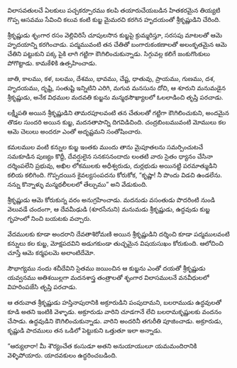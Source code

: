 ﻿విలాసవతులచే ఏలకులు పచ్చకర్పూరము కలపి తయారుచేయబడిన హితకరమైన తియ్యటి గొప్ప ఆసవము సేవించి కలువ కంటి కుబ్జ మైమరచి కరగిన హృదయంతో శ్రీకృష్ణుడిని చేరింది. 

శ్రీకృష్ణుడు శృంగార రసం వెల్లివిరిసే చూపులసొన కుబ్జపై క్రుమ్మరిస్తూ, సరసపు మాటలతో ఆమె హృదయాన్ని కరగించాడు. పద్మమువంటి తన చేతితో బంగారుకంకణాలతో అలంకృతమైన ఆమె చేతిని పట్టుకుని పక్క పైకి లాగి గట్టిగా కౌఁగిలించుకున్నాడు. సిగ్గువల్ల కలిగే జంకుగొంకులు పోగొట్టాడు. కామకేళికి ఉత్సహించాడు. 

జాతి, కాలము, కళ, బలము, దేశము, భావము, చేష్ట, ధాతువు, ప్రాయము, గుణము, దశ, హృదయము, దృష్టి, సంతుష్టి ఇన్నిటిని ఎరిగి, మగువ మనసును దోచి, ఆ శూరుని మనుమడైన శ్రీకృష్ణుడు, అనేక విధముల మదవతి కుబ్జను మన్మథసౌఖ్యాలలో ఓలలాడించి తృప్తి పరచాడు. 

లక్ష్మీపతి అయిన శ్రీకృష్ణుడిని తామరపూలవంటి తన చేతులతో గట్టిగా కౌఁగిలించుకుని, అందమైన తొడల సుందరి అయిన కుబ్జ, మదనతాపాన్ని దిగవిడిచింది. చంద్రబింబమువంటి మోములు కల ఆమె చెలులు అందరూ ఎంతో అదృష్టమని సంతోషించారు. 

కమలముల వంటి కన్నుల కుబ్జ ఇంతకు ముందు తాను మైపూతలను సమర్పించుటచే సమకూడిన పుణ్యం కొద్దీ, దేవర్షులైన సనకసనందాదు లంతటి వారు సైతం ధ్యానం చేసినా దర్శింపలేని ప్రభువు, అఖిల లోకములకు అధీశ్వరుడు, దుర్లభుడు అయినట్టి పరమాత్ముడిని కలియ కలిగింది. గొప్పదయిన కైవల్యసంపదను కోరుకోక, “కృష్ణా! నీ పొందు విడచి ఉండలేను. నన్ను కొన్నాళ్ళు మన్మథలీలలలో తేల్చుము” అని వేడుకుంది. 

శ్రీకృష్ణుడు ఆమె కోరుకున్న వరం అనుగ్రహించాడు. మదనుడు వసంతుడు పొదరింటి నుండి వెలువడే చందంగా, ఆ దేవమీఢుడి (శూరసేనుని) మనుమడు శ్రీకృష్ణుడు, ఉద్ధవుడు కుబ్జ గృహంలో నించి బయటకు వచ్చారు. 

వేదములకు కూడా అందరాని దేవతాశిరోమణి అయిన శ్రీకృష్ణుడిని దర్శించి కూడా పద్మములవంటి కన్నులు కల కుబ్జ, మోక్షపదవిని అడుగకుండా తుచ్ఛమైన విషయసుఖం కోరుకుంది. ఆలోచించి చూస్తే ఆమె కర్మఫలమె అలాంటిదేమో. 

సౌభాగ్యము నందు శచీదేవిని సైతము జయించిన ఆ కుబ్జను ఎంతో దయతో శ్రీకృష్ణుడు యవ్వనము అతిశయిల్లగా మదనశాస్త్ర తంత్రాలతో శృంగార విలాసములనే వనవీధులలో విహరింపజేసి తృప్తి పరచాడు. 

ఆ తరువాత శ్రీకృష్ణుడు హస్తినాపురానికి అక్రూరుడిని పంపుదామని, బలరాముడు ఉద్ధవులతో కూడి అతని ఇంటికి వెళ్ళాడు. అక్రూరుడు వారిని చూడగానే లేచి బలరామకృష్ణులకు వందనం చేసాడు. ఉద్ధవుడిని కౌఁగిలించుకున్నాడు. వారిని అందరినీ తగురీతి పూజించాడు. అక్రూరుడు, కృష్ణుడి పాదములు తన ఒడిలో పెట్టుకుని ఒత్తుతూ ఇలా అన్నాడు. 

“ఆర్యులారా! మీ శౌర్యంచేత కంసుడూ అతని అనుయాయులూ యమమందిరానికి వెళ్ళిపోయారు. యాదవకులం ఉద్ధరించబడింది. 

